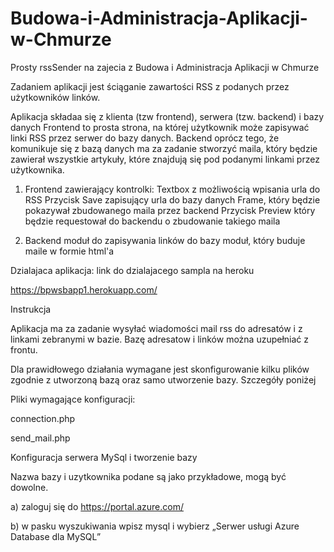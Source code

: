 # Budowa-i-Administracja-Aplikacji-w-Chmurze

Prosty rssSender na zajecia z Budowa i Administracja Aplikacji w Chmurze

Zadaniem aplikacji jest ściąganie zawartości RSS z podanych przez użytkowników linków.


Aplikacja składaa się z klienta (tzw frontend), serwera (tzw. backend) i bazy danych
Frontend to prosta strona, na której użytkownik może zapisywać linki RSS przez serwer do bazy danych.
Backend oprócz tego, że komunikuje się z bazą danych ma za zadanie stworzyć maila,
który będzie zawierał wszystkie artykuły, które znajdują się pod podanymi linkami przez użytkownika.

1. Frontend zawierający kontrolki:
Textbox z możliwością wpisania urla do RSS
Przycisk Save zapisujący urla do bazy danych
Frame, który będzie pokazywał zbudowanego maila przez backend
Przycisk Preview który będzie requestował do backendu o zbudowanie takiego maila

2. Backend
moduł do zapisywania linków do bazy
moduł, który buduje maile w formie html'a

Dzialajaca aplikacja:
link do dzialajacego sampla na heroku

https://bpwsbapp1.herokuapp.com/

Instrukcja

Aplikacja ma za zadanie wysyłać wiadomości mail rss do adresatów i z linkami zebranymi w bazie. Bazę adresatow i linków można uzupełniać z frontu.

Dla prawidłowego działania wymagane jest skonfigurowanie kilku plików zgodnie z utworzoną bazą oraz samo utworzenie bazy. Szczegóły poniżej

Pliki wymagające konfiguracji:

connection.php

send_mail.php

Konfiguracja serwera MySql i tworzenie bazy

Nazwa bazy i uzytkownika podane są jako przykładowe, mogą być dowolne.

a) zaloguj się do https://portal.azure.com/

b) w pasku wyszukiwania wpisz mysql i wybierz „Serwer usługi Azure Database dla 	MySQL”




